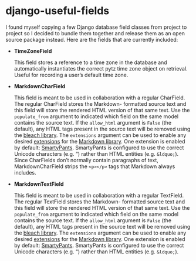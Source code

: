 # django-useful-fields

I found myself copying a few Django database field classes from project to project so I decided to bundle them together
and release them as an open source package instead. Here are the fields that are currently included:

*   **TimeZoneField**

    This field stores a reference to a time zone in the database and automatically instantiates the correct pytz time
    zone object on retrieval. Useful for recording a user’s default time zone.

*   **MarkdownCharField**

    This field is meant to be used in collaboration with a regular CharField. The regular CharField stores the Markdown-
    formatted source text and this field will store the rendered HTML version of that same text. Use the `populate_from`
    argument to indicated which field on the same model contains the source text. If the `allow_html` argument is
    `False` (the default), any HTML tags present in the source text will be removed using the
    [bleach library](https://github.com/mozilla/bleach). The `extensions` argument can be used to enable any desired
    [extensions](https://pythonhosted.org/Markdown/extensions/index.html) for the
    [Markdown library](https://pythonhosted.org/Markdown/). One extension is enabled by default:
    [SmartyPants](https://pythonhosted.org/Markdown/extensions/smarty.html). SmartyPants is configured to use the
    correct Unicode characters (e.g. “) rather than HTML entities (e.g. `&ldquo;`). Since CharFields don’t normally
    contain paragraphs of text, MarkdownCharField strips the `<p></p>` tags that Markdown always includes.

*   **MarkdownTextField**

    This field is meant to be used in collaboration with a regular TextField. The regular TextField stores the Markdown-
    formatted source text and this field will store the rendered HTML version of that same text. Use the `populate_from`
    argument to indicated which field on the same model contains the source text. If the `allow_html` argument is
    `False` (the default), any HTML tags present in the source text will be removed using the
    [bleach library](https://github.com/mozilla/bleach). The `extensions` argument can be used to enable any desired
    [extensions](https://pythonhosted.org/Markdown/extensions/index.html) for the
    [Markdown library](https://pythonhosted.org/Markdown/). One extension is enabled by default:
    [SmartyPants](https://pythonhosted.org/Markdown/extensions/smarty.html). SmartyPants is configured to use the
    correct Unicode characters (e.g. “) rather than HTML entities (e.g. `&ldquo;`).
